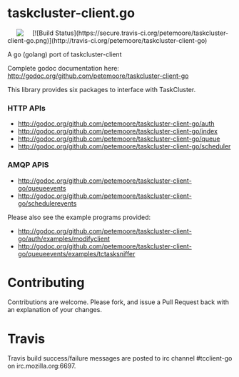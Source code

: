 # taskcluster-client.go
<img hspace="20" align="left" src="https://tools.taskcluster.net/lib/assets/taskcluster-120.png" />
[![Build Status](https://secure.travis-ci.org/petemoore/taskcluster-client-go.png)](http://travis-ci.org/petemoore/taskcluster-client-go)

A go (golang) port of taskcluster-client

Complete godoc documentation here: http://godoc.org/github.com/petemoore/taskcluster-client-go

This library provides six packages to interface with TaskCluster.

### HTTP APIs
* http://godoc.org/github.com/petemoore/taskcluster-client-go/auth
* http://godoc.org/github.com/petemoore/taskcluster-client-go/index
* http://godoc.org/github.com/petemoore/taskcluster-client-go/queue
* http://godoc.org/github.com/petemoore/taskcluster-client-go/scheduler

### AMQP APIS
* http://godoc.org/github.com/petemoore/taskcluster-client-go/queueevents
* http://godoc.org/github.com/petemoore/taskcluster-client-go/schedulerevents

Please also see the example programs provided:
* http://godoc.org/github.com/petemoore/taskcluster-client-go/auth/examples/modifyclient
* http://godoc.org/github.com/petemoore/taskcluster-client-go/queueevents/examples/tctasksniffer

# Contributing
Contributions are welcome. Please fork, and issue a Pull Request back with an explanation of your changes.

# Travis
Travis build success/failure messages are posted to irc channel #tcclient-go on irc.mozilla.org:6697.
